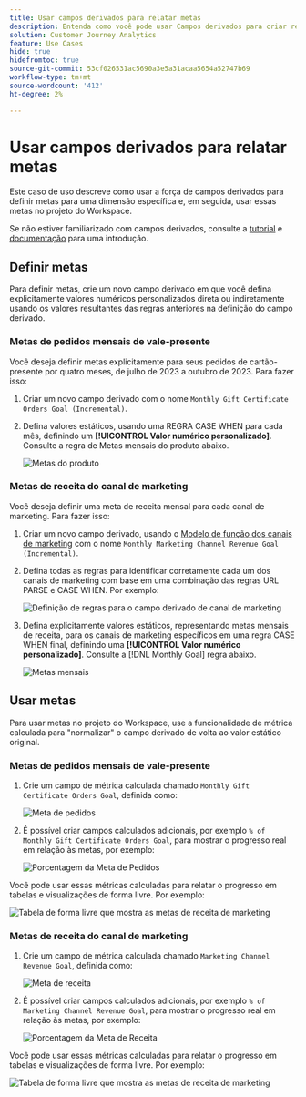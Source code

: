 ```yaml
---
title: Usar campos derivados para relatar metas
description: Entenda como você pode usar Campos derivados para criar relatórios sobre metas (destinos) nos seus projetos do Workspace.
solution: Customer Journey Analytics
feature: Use Cases
hide: true
hidefromtoc: true
source-git-commit: 53cf026531ac5690a3e5a31acaa5654a52747b69
workflow-type: tm+mt
source-wordcount: '412'
ht-degree: 2%

---
```



# Usar campos derivados para relatar metas

Este caso de uso descreve como usar a força de campos derivados para definir metas para uma dimensão específica e, em seguida, usar essas metas no projeto do Workspace.

Se não estiver familiarizado com campos derivados, consulte a [tutorial](https://experienceleague.adobe.com/docs/customer-journey-analytics-learn/tutorials/data-views/derived-fields-in-cja.html?lang=en) e [documentação](../data-views/derived-fields/derived-fields.md) para uma introdução.


## Definir metas

Para definir metas, crie um novo campo derivado em que você defina explicitamente valores numéricos personalizados direta ou indiretamente usando os valores resultantes das regras anteriores na definição do campo derivado.


### Metas de pedidos mensais de vale-presente

Você deseja definir metas explicitamente para seus pedidos de cartão-presente por quatro meses, de julho de 2023 a outubro de 2023. Para fazer isso:

1. Criar um novo campo derivado com o nome `Monthly Gift Certificate Orders Goal (Incremental)`.

1. Defina valores estáticos, usando uma REGRA CASE WHEN para cada mês, definindo um **[!UICONTROL Valor numérico personalizado]**. Consulte a regra de Metas mensais do produto abaixo.

   ![Metas do produto](assets/goals-derived-field-product-goals-1.png)


### Metas de receita do canal de marketing

Você deseja definir uma meta de receita mensal para cada canal de marketing. Para fazer isso:

1. Criar um novo campo derivado, usando o [Modelo de função dos canais de marketing](/help/data-views/derived-fields/derived-fields.md#marketing-channels) com o nome `Monthly Marketing Channel Revenue Goal (Incremental)`.

1. Defina todas as regras para identificar corretamente cada um dos canais de marketing com base em uma combinação das regras URL PARSE e CASE WHEN. Por exemplo:

   ![Definição de regras para o campo derivado de canal de marketing](assets/goals-derived-field-marketing-channel-1.png)

1. Defina explicitamente valores estáticos, representando metas mensais de receita, para os canais de marketing específicos em uma regra CASE WHEN final, definindo uma **[!UICONTROL Valor numérico personalizado]**. Consulte a [!DNL Monthly Goal] regra abaixo.

   ![Metas mensais](assets/goals-derived-field-marketing-channel-2.png)



## Usar metas

Para usar metas no projeto do Workspace, use a funcionalidade de métrica calculada para &quot;normalizar&quot; o campo derivado de volta ao valor estático original.

### Metas de pedidos mensais de vale-presente

1. Crie um campo de métrica calculada chamado `Monthly Gift Certificate Orders Goal`, definida como:

   ![Meta de pedidos](assets/calculated-metric-ordersgoals.png)

1. É possível criar campos calculados adicionais, por exemplo `% of Monthly Gift Certificate Orders Goal`, para mostrar o progresso real em relação às metas, por exemplo:

   ![Porcentagem da Meta de Pedidos](assets/calculated-metric-ordersgoalspercent.png)

Você pode usar essas métricas calculadas para relatar o progresso em tabelas e visualizações de forma livre. Por exemplo:

![Tabela de forma livre que mostra as metas de receita de marketing](assets/freeform-table-product-order-goals.png)


### Metas de receita do canal de marketing

1. Crie um campo de métrica calculada chamado `Marketing Channel Revenue Goal`, definida como:

   ![Meta de receita](assets/calculated-metric-revenuegoals.png)

1. É possível criar campos calculados adicionais, por exemplo `% of Marketing Channel Revenue Goal`, para mostrar o progresso real em relação às metas, por exemplo:

   ![Porcentagem da Meta de Receita](assets/calculated-metric-revenuegoalspercent.png)

Você pode usar essas métricas calculadas para relatar o progresso em tabelas e visualizações de forma livre. Por exemplo:

![Tabela de forma livre que mostra as metas de receita de marketing](assets/freeform-table-marketing-channel-revenue-goals.png)
